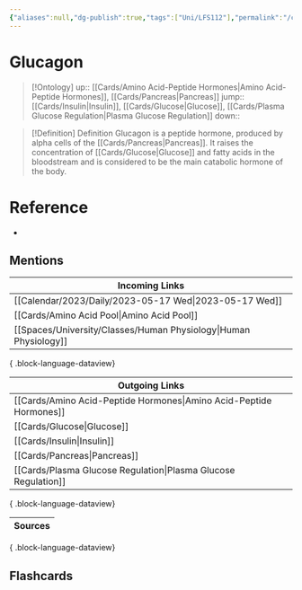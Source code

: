 ```yaml
---
{"aliases":null,"dg-publish":true,"tags":["Uni/LFS112"],"permalink":"/cards/glucagon/","dgPassFrontmatter":true}
---
```


# Glucagon

> [!Ontology]
> up:: [[Cards/Amino Acid-Peptide Hormones\|Amino Acid-Peptide Hormones]], [[Cards/Pancreas\|Pancreas]]
> jump:: [[Cards/Insulin\|Insulin]],  [[Cards/Glucose\|Glucose]], [[Cards/Plasma Glucose Regulation\|Plasma Glucose Regulation]]
> down:: 

> [!Definition] Definition
> Glucagon is a peptide hormone, produced by alpha cells of the [[Cards/Pancreas\|Pancreas]]. It raises the concentration of [[Cards/Glucose\|Glucose]] and fatty acids in the bloodstream and is considered to be the main catabolic hormone of the body.

# Reference

- 

## Mentions

| Incoming Links                                                      |
| ------------------------------------------------------------------- |
| [[Calendar/2023/Daily/2023-05-17 Wed\|2023-05-17 Wed]]           |
| [[Cards/Amino Acid Pool\|Amino Acid Pool]]                       |
| [[Spaces/University/Classes/Human Physiology\|Human Physiology]] |

{ .block-language-dataview}

| Outgoing Links                                                        |
| --------------------------------------------------------------------- |
| [[Cards/Amino Acid-Peptide Hormones\|Amino Acid-Peptide Hormones]] |
| [[Cards/Glucose\|Glucose]]                                         |
| [[Cards/Insulin\|Insulin]]                                         |
| [[Cards/Pancreas\|Pancreas]]                                       |
| [[Cards/Plasma Glucose Regulation\|Plasma Glucose Regulation]]     |

{ .block-language-dataview}

| Sources |
| ------- |

{ .block-language-dataview}

## Flashcards